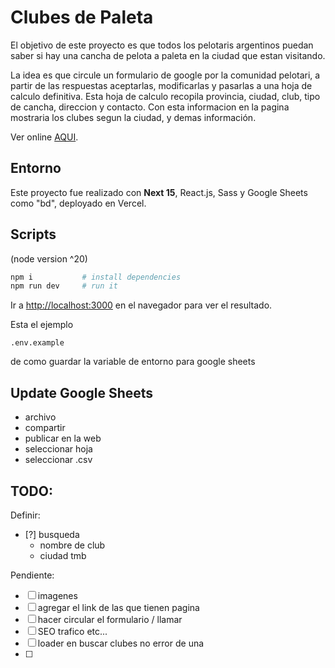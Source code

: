 # Clubes de Paleta

El objetivo de este proyecto es que todos los pelotaris argentinos puedan saber si hay una cancha de pelota a paleta en la ciudad que estan visitando.

La idea es que circule un formulario de google por la comunidad pelotari, a partir de las respuestas aceptarlas, modificarlas y pasarlas a una hoja de calculo definitiva. Esta hoja de calculo recopila provincia, ciudad, club, tipo de cancha, direccion y contacto.
Con esta informacion en la pagina mostraria los clubes segun la ciudad, y demas información.

Ver online [AQUI](https://clubes-paleta.vercel.app/).

## Entorno

Este proyecto fue realizado con **Next 15**, React.js, Sass y Google Sheets como "bd", deployado en Vercel.

## Scripts
(node version ^20)
```bash
npm i           # install dependencies
npm run dev     # run it
```

Ir a [http://localhost:3000](http://localhost:3000) en el navegador para ver el resultado.

Esta el ejemplo
```
.env.example 
```
de como guardar la variable de entorno para google sheets

## Update Google Sheets

- archivo
- compartir
- publicar en la web
- seleccionar hoja
- seleccionar .csv


## TODO:

Definir:
- [?] busqueda
    - nombre de club
    - ciudad tmb

Pendiente:
- [ ] imagenes
- [ ] agregar el link de las que tienen pagina
- [ ] hacer circular el formulario / llamar
- [ ] SEO trafico etc...
- [ ] loader en buscar clubes no error de una
- [ ] 